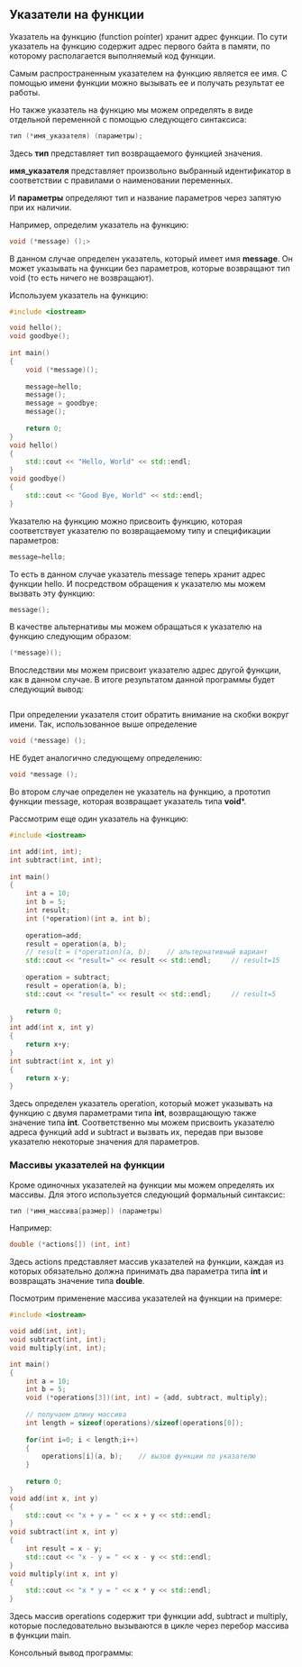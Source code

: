 ## Указатели на функции

Указатель на функцию (function pointer) хранит адрес функции. По сути указатель на функцию содержит адрес первого байта в памяти, по которому располагается выполняемый код функции.

Самым распространенным указателем на функцию является ее имя. С помощью имени функции можно вызывать ее и получать результат ее работы.

Но также указатель на функцию мы можем определять в виде отдельной переменной с помощью следующего синтаксиса:

```cpp
тип (*имя_указателя) (параметры);
```

Здесь **тип** представляет тип возвращаемого функцией значения.

**имя_указателя** представляет произвольно выбранный идентификатор в соответствии с правилами о наименовании переменных.

И **параметры** определяют тип и название параметров через запятую при их наличии.

Например, определим указатель на функцию:

```cpp
void (*message) ();>
```

В данном случае определен указатель, который имеет имя **message**. Он может указывать на функции без параметров, которые возвращают 
тип void (то есть ничего не возвращают).

Используем указатель на функцию:

```cpp
#include <iostream>

void hello();
void goodbye();
 
int main()
{
    void (*message)();
     
    message=hello;
    message();
    message = goodbye;
    message();
     
    return 0;
}
void hello()
{
    std::cout << "Hello, World" << std::endl;
}
void goodbye()
{
    std::cout << "Good Bye, World" << std::endl;
}
```

Указателю на функцию можно присвоить функцию, которая соответствует указателю по возвращаемому типу и спецификации параметров:

```cpp
message=hello;
```

То есть в данном случае указатель message теперь хранит адрес функции hello. И посредством обращения к указателю мы можем вызвать эту функцию:

```cpp
message();
```

В качестве альтернативы мы можем обращаться к указателю на функцию следующим образом:

```cpp
(*message)();
```

Впоследствии мы можем присвоит указателю адрес другой функции, как в данном случае. В итоге результатом данной программы будет следующий вывод:

```

```

При определении указателя стоит обратить внимание на скобки вокруг имени. Так, использованное выше определение

```cpp
void (*message) ();
```

НЕ будет аналогично следующему определению:

```cpp
void *message ();
```

Во втором случае определен не указатель на функцию, а прототип функции message, которая возвращает указатель типа **void***.

Рассмотрим еще один указатель на функцию:

```cpp
#include <iostream>

int add(int, int);
int subtract(int, int);
 
int main()
{
    int a = 10;
    int b = 5;
    int result;
    int (*operation)(int a, int b);
     
    operation=add;
    result = operation(a, b);
    // result = (*operation)(a, b);    // альтернативный вариант
    std::cout << "result=" << result << std::endl;     // result=15
     
    operation = subtract;
    result = operation(a, b);
    std::cout << "result=" << result << std::endl;     // result=5
     
    return 0;
}
int add(int x, int y)
{
    return x+y;
}
int subtract(int x, int y)
{
    return x-y;
}
```

Здесь определен указатель operation, который может указывать на функцию с двумя параметрами типа **int**, возвращающую также 
значение типа **int**. Соответственно мы можем присвоить указателю адреса функций add и subtract и вызвать их, передав при вызове указателю некоторые значения для параметров.

### Массивы указателей на функции

Кроме одиночных указателей на функции мы можем определять их массивы. Для этого используется следующий формальный синтаксис:

```cpp
тип (*имя_массива[размер]) (параметры)
```

Например:

```cpp
double (*actions[]) (int, int)
```

Здесь actions представляет массив указателей на функции, каждая из которых обязательно должна принимать два параметра типа **int** и 
возвращать значение типа **double**.

Посмотрим применение массива указателей на функции на примере:

```cpp
#include <iostream>

void add(int, int);
void subtract(int, int);
void multiply(int, int);

int main()
{
    int a = 10;
    int b = 5;
    void (*operations[3])(int, int) = {add, subtract, multiply};
     
    // получаем длину массива
    int length = sizeof(operations)/sizeof(operations[0]);
     
    for(int i=0; i < length;i++)
    {
        operations[i](a, b);    // вызов функции по указателю
    }
     
    return 0;
}
void add(int x, int y)
{
    std::cout << "x + y = " << x + y << std::endl;
}
void subtract(int x, int y)
{
    int result = x - y;
    std::cout << "x - y = " << x - y << std::endl;
}
void multiply(int x, int y)
{
    std::cout << "x * y = " << x * y << std::endl;
}
```

Здесь массив operations содержит три функции add, subtract и multiply, которые последовательно вызываются в цикле через перебор массива в функции main.

Консольный вывод программы:

```

```

